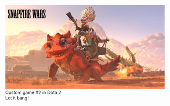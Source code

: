 
![Image of wallpaper](https://github.com/jojuno/snapfire_wars/blob/master/content/panorama/images/custom_game/loading_screen/base.jfif)
Custom game #2 in Dota 2
<br>
Let it bang!
